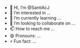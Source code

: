 - 👋 Hi, I’m @SantiAcJ
- 👀 I’m interested in ...
- 🌱 I’m currently learning ...
- 💞️ I’m looking to collaborate on ...
- 📫 How to reach me ...
- 😄 Pronouns: ...
- ⚡ Fun fact: ...

<!---
SantiAcJ/SantiAcJ is a ✨ special ✨ repository because its `README.md` (this file) appears on your GitHub profile.
You can click the Preview link to take a look at your changes.
--->
